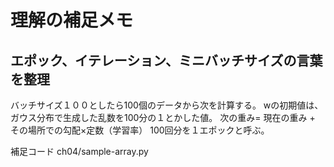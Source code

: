 # 理解の補足メモ

## エポック、イテレーション、ミニバッチサイズの言葉を整理

バッチサイズ１００としたら100個のデータから次を計算する。
wの初期値は、ガウス分布で生成した乱数を100分の１とかした値。
次の重み= 現在の重み + その場所での勾配×定数（学習率）
100回分を１エポックと呼ぶ。

補足コード
ch04/sample-array.py